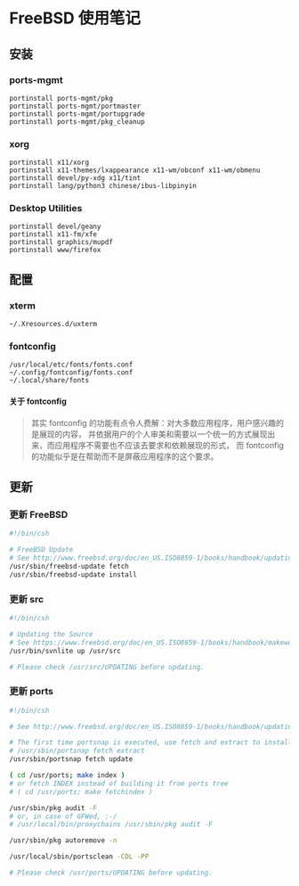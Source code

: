 # FreeBSD 使用笔记

## 安装
### ports-mgmt
    portinstall ports-mgmt/pkg
    portinstall ports-mgmt/portmaster
    portinstall ports-mgmt/portupgrade
    portinstall ports-mgmt/pkg_cleanup

### xorg
    portinstall x11/xorg
    portinstall x11-themes/lxappearance x11-wm/obconf x11-wm/obmenu
    portinstall devel/py-xdg x11/tint
    portinstall lang/python3 chinese/ibus-libpinyin

### Desktop Utilities
    portinstall devel/geany
    portinstall x11-fm/xfe
    portinstall graphics/mupdf
    portinstall www/firefox

## 配置
### xterm
    ~/.Xresources.d/uxterm

### fontconfig
    /usr/local/etc/fonts/fonts.conf
    ~/.config/fontconfig/fonts.conf
    ~/.local/share/fonts

#### 关于 fontconfig
> 其实 fontconfig 的功能有点令人费解：对大多数应用程序，用户感兴趣的是展现的内容，
> 并依据用户的个人审美和需要以一个统一的方式展现出来，而应用程序不需要也不应该去要求和依赖展现的形式，
> 而 fontconfig 的功能似乎是在帮助而不是屏蔽应用程序的这个要求。

## 更新

### 更新 FreeBSD

```bash
#!/bin/csh

# FreeBSD Update
# See http://www.freebsd.org/doc/en_US.ISO8859-1/books/handbook/updating-upgrading-freebsdupdate.html
/usr/sbin/freebsd-update fetch
/usr/sbin/freebsd-update install
```

### 更新 src

```bash
#!/bin/csh

# Updating the Source
# See https://www.freebsd.org/doc/en_US.ISO8859-1/books/handbook/makeworld.html#updating-src-obtaining-src
/usr/bin/svnlite up /usr/src

# Please check /usr/src/UPDATING before updating.
```

### 更新 ports

```bash
#!/bin/csh

# See http://www.freebsd.org/doc/en_US.ISO8859-1/books/handbook/updating-upgrading-portsnap.html

# The first time portsnap is executed, use fetch and extract to install the downloaded files:
# /usr/sbin/portsnap fetch extract
/usr/sbin/portsnap fetch update

( cd /usr/ports; make index )
# or fetch INDEX instead of building it from ports tree
# ( cd /usr/ports; make fetchindex )

/usr/sbin/pkg audit -F
# or, in case of GFWed, :-/
# /usr/local/bin/proxychains /usr/sbin/pkg audit -F

/usr/sbin/pkg autoremove -n

/usr/local/sbin/portsclean -CDL -PP

# Please check /usr/ports/UPDATING before updating.
```
